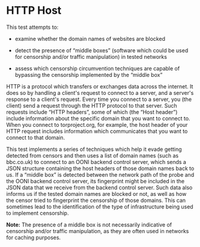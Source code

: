 # HTTP Host

This test attempts to:

* examine whether the domain names of websites are blocked

* detect the presence of “middle boxes” (software which could be used for
  censorship and/or traffic manipulation) in tested networks

* assess which censorship circumvention techniques are capable of bypassing the
  censorship implemented by the “middle box”

HTTP is a protocol which transfers or exchanges data across the internet. It
does so by handling a client's request to connect to a server, and a server's
response to a client's request. Every time you connect to a server, you (the
client) send a request through the HTTP protocol to that server. Such requests
include “HTTP headers”, some of which (the “Host header”) include information
about the specific domain that you want to connect to. When you connect to
torproject.org, for example, the host header of your HTTP request includes
information which communicates that you want to connect to that domain.

This test implements a series of techniques which help it evade getting detected
from censors and then uses a list of domain names (such as bbc.co.uk) to connect
to an OONI backend control server, which sends a JSON structure containing the
host headers of those domain names back to us. If a “middle box” is detected
between the network path of the probe and the OONI backend control server, its
fingerprint might be included in the JSON data that we receive from the backend
control server. Such data also informs us if the tested domain names are blocked
or not, as well as how the censor tried to fingerprint the censorship of those
domains. This can sometimes lead to the identification of the type of
infrastructure being used to implement censorship.

**Note:** The presence of a middle box is not necessarily indicative of
censorship and/or traffic manipulation, as they are often used in networks for
caching purposes.

